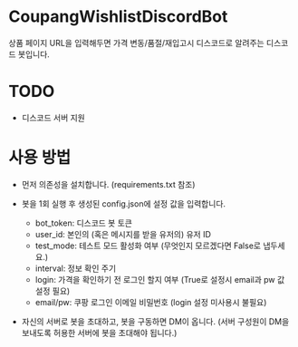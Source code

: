 # CoupangWishlistDiscordBot
상품 페이지 URL을 입력해두면 가격 변동/품절/재입고시 디스코드로 알려주는 디스코드 봇입니다.

# TODO
* 디스코드 서버 지원

# 사용 방법
* 먼저 의존성을 설치합니다. (requirements.txt 참조)
* 봇을 1회 실행 후 생성된 config.json에 설정 값을 입력합니다.
  - bot_token: 디스코드 봇 토큰
  - user_id: 본인의 (혹은 메시지를 받을 유저의) 유저 ID
  - test_mode: 테스트 모드 활성화 여부 (무엇인지 모르겠다면 False로 냅두세요.)
  - interval: 정보 확인 주기
  - login: 가격을 확인하기 전 로그인 할지 여부 (True로 설정시 email과 pw 값 설정 필요)
  - email/pw: 쿠팡 로그인 이메일 비밀번호 (login 설정 미사용시 불필요)

* 자신의 서버로 봇을 초대하고, 봇을 구동하면 DM이 옵니다. (서버 구성원이 DM을 보내도록 허용한 서버에 봇을 초대해야 됩니다.)
